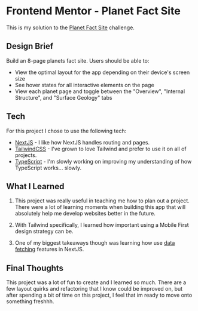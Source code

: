 # Frontend Mentor - Planet Fact Site
This is my solution to the [Planet Fact Site](https://www.frontendmentor.io/challenges/planets-fact-site-gazqN8w_f) challenge. 

## Design Brief
Build an 8-page planets fact site. Users should be able to:
- View the optimal layout for the app depending on their device's screen size
- See hover states for all interactive elements on the page
- View each planet page and toggle between the "Overview", "Internal Structure", and "Surface Geology" tabs

## Tech
For this project I chose to use the following tech:
- [NextJS](https://nextjs.org/) - I like how NextJS handles routing and pages.
- [TailwindCSS](https://tailwindcss.com/) - I've grown to love Tailwind and prefer to use it on all of projects. 
- [TypeScript](https://www.typescriptlang.org/) - I'm slowly working on improving my understanding of how TypeScript works... slowly. 

## What I Learned
1. This project was really useful in teaching me how to plan out a project. There were a lot of learning moments when building this app that will absolutely help me develop websites better in the future. 

2. With Tailwind specifically, I learned how important using a Mobile First design strategy can be. 

3. One of my biggest takeaways though was learning how use [data fetching](https://nextjs.org/docs/basic-features/data-fetching/overview) features in NextJS. 

## Final Thoughts
This project was a lot of fun to create and I learned so much. There are a few layout quirks and refactoring that I know could be improved on, but after spending a bit of time on this project, I feel that im ready to move onto something freshhh.
